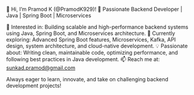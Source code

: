 👋 Hi, I’m Pramod K (@PramodK929)!
🚀 Passionate Backend Developer | Java | Spring Boot | Microservices

👀 Interested in: Building scalable and high-performance backend systems using Java, Spring Boot, and Microservices architecture.
🌱 Currently exploring: Advanced Spring Boot features, Microservices, Kafka, API design, system architecture, and cloud-native development.
💡 Passionate about: Writing clean, maintainable code, optimizing performance, and following best practices in Java development.
📫 Reach me at: sunkad.pramod@gmail.com

Always eager to learn, innovate, and take on challenging backend development projects!

<!---
PramodK929/PramodK929 is a ✨ special ✨ repository because its `README.md` (this file) appears on your GitHub profile.
You can click the Preview link to take a look at your changes.
--->
